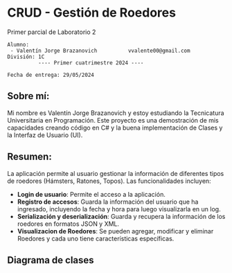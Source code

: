 # CRUD - Gestión de Roedores
Primer parcial de Laboratorio 2

```
Alumno:
 - Valentín Jorge Brazanovich          vvalente00@gmail.com
División: 1C
          ---- Primer cuatrimestre 2024 ----

Fecha de entrega: 29/05/2024
```

## Sobre mí: 
Mi nombre es Valentín Jorge Brazanovich y estoy estudiando la Tecnicatura Universitaria en Programación. 
Este proyecto es una demostración de mis capacidades creando código en C# y la buena implementación de Clases y la Interfaz de Usuario (UI).

## Resumen: 
La aplicación permite al usuario gestionar la información de diferentes tipos de roedores (Hámsters, Ratones, Topos). Las funcionalidades incluyen:
- **Login de usuario**: Permite el acceso a la aplicación.
- **Registro de accesos**: Guarda la información del usuario que ha ingresado, incluyendo la fecha y hora para luego visualizarla en un log.
- **Serialización y deserialización**: Guarda y recupera la información de los roedores en formatos JSON y XML.
- **Visualizacion de Roedores**: Se pueden agregar, modificar y eliminar Roedores y cada uno tiene características específicas.

## Diagrama de clases
